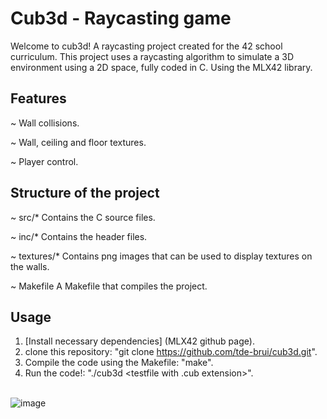 # Cub3d - Raycasting game
Welcome to cub3d! A raycasting project created for the 42 school curriculum.
This project uses a raycasting algorithm to simulate a 3D environment using a 2D space, fully coded in C.
Using the MLX42 library.

## Features
~ Wall collisions.

~ Wall, ceiling and floor textures.

~ Player control.

## Structure of the project
~ src/*      Contains the C source files.

~ inc/*      Contains the header files.

~ textures/* Contains png images that can be used to display textures on the walls.

~ Makefile   A Makefile that compiles the project.

## Usage
1. [Install necessary dependencies] (MLX42 github page).
2. clone this repository: "git clone https://github.com/tde-brui/cub3d.git".
3. Compile the code using the Makefile: "make".
4. Run the code!: "./cub3d <testfile with .cub extension>".

\
![image](https://github.com/user-attachments/assets/d79e244c-e9fe-428d-a622-ad2fc615eb0f)
